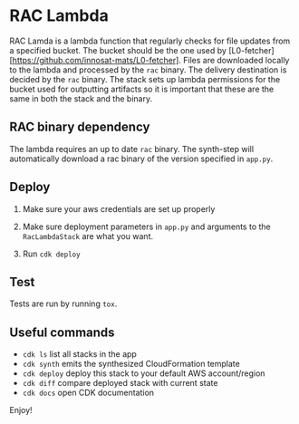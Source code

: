 # RAC Lambda
RAC Lamda is a lambda function that regularly checks for file updates from a
specified bucket. The bucket should be the one used by
[L0-fetcher][https://github.com/innosat-mats/L0-fetcher]. Files are downloaded
locally to the lambda and processed by the `rac` binary. The delivery
destination is decided by the `rac` binary. The stack sets up lambda permissions
for the bucket used for outputting artifacts so it is important that these are
the same in both the stack and the binary.

## RAC binary dependency
The lambda requires an up to date `rac` binary. The synth-step will
automatically download a rac binary of the version specified in `app.py`.

## Deploy
1. Make sure your aws credentials are set up properly

2. Make sure deployment parameters in `app.py` and arguments to the
   `RacLambdaStack` are what you want.

3. Run `cdk deploy`

## Test
Tests are run by running `tox`.

## Useful commands

 * `cdk ls`          list all stacks in the app
 * `cdk synth`       emits the synthesized CloudFormation template
 * `cdk deploy`      deploy this stack to your default AWS account/region
 * `cdk diff`        compare deployed stack with current state
 * `cdk docs`        open CDK documentation

Enjoy!
